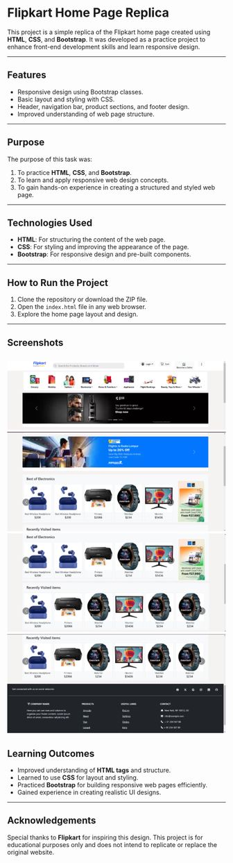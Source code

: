 # Flipkart Home Page Replica

This project is a simple replica of the Flipkart home page created using **HTML**, **CSS**, and **Bootstrap**. It was developed as a practice project to enhance front-end development skills and learn responsive design.

---

## Features
- Responsive design using Bootstrap classes.
- Basic layout and styling with CSS.
- Header, navigation bar, product sections, and footer design.
- Improved understanding of web page structure.

---

## Purpose
The purpose of this task was:
1. To practice **HTML**, **CSS**, and **Bootstrap**.
2. To learn and apply responsive web design concepts.
3. To gain hands-on experience in creating a structured and styled web page.

---

## Technologies Used
- **HTML**: For structuring the content of the web page.
- **CSS**: For styling and improving the appearance of the page.
- **Bootstrap**: For responsive design and pre-built components.

---

## How to Run the Project
1. Clone the repository or download the ZIP file.
2. Open the `index.html` file in any web browser.
3. Explore the home page layout and design.

---

## Screenshots
![alt text](image.png)
![alt text](image-2.png)
![alt text](image-3.png)
![alt text](image-4.png)
---

## Learning Outcomes
- Improved understanding of **HTML tags** and structure.
- Learned to use **CSS** for layout and styling.
- Practiced **Bootstrap** for building responsive web pages efficiently.
- Gained experience in creating realistic UI designs.

---

## Acknowledgements
Special thanks to **Flipkart** for inspiring this design. This project is for educational purposes only and does not intend to replicate or replace the original website.
